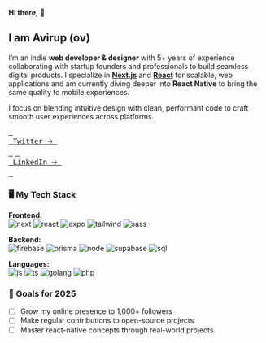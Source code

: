 **Hi there,** 👋

## I am Avirup (ov)

I’m an indie **web developer & designer** with 5+ years of experience collaborating with startup founders and professionals to build seamless digital products. I specialize in **[Next.js](https://nextjs.org)** and **[React](https://react.dev)** for scalable, web applications and am currently diving deeper into **React Native** to bring the same quality to mobile experiences.

I focus on blending intuitive design with clean, performant code to craft smooth user experiences across platforms.

[<kbd> <br> Twitter 🡢 <br> </kbd>](https://twitter.com/oviirup)
[<kbd> <br> LinkedIn 🡢 <br> </kbd>](https://linkedin.com/in/oviirup)

### 🖥️ My Tech Stack

**Frontend:**  
![next](https://img.shields.io/badge/-Next.js-222?labelColor=black&logo=next.js)
![react](https://img.shields.io/badge/-React-61DBFB?labelColor=black&logo=react)
![expo](https://img.shields.io/badge/-Expo-222?labelColor=black&logo=expo)
![tailwind](https://img.shields.io/badge/-Tailwind-06B6D4?labelColor=black&logo=tailwindcss)
![sass](https://img.shields.io/badge/-Sass-CC6699?labelColor=black&logo=sass)

**Backend:**  
![firebase](https://img.shields.io/badge/-Firebase-ffc400?labelColor=black&logo=firebase)
![prisma](https://img.shields.io/badge/-Prisma-2D3748?labelColor=black&logo=prisma)
![node](https://img.shields.io/badge/-Node.js-333333?labelColor=black&logo=node.js)
![supabase](https://img.shields.io/badge/-Supabase-1c1c1c?labelColor=black&logo=supabase)
![sql](https://img.shields.io/badge/-SQL-4479A1?labelColor=black&logo=sqlite&logoColor=4479A1)

**Languages:**  
![js](https://img.shields.io/badge/-JavaScript-F0DB4F?labelColor=black&logo=javascript)
![ts](https://img.shields.io/badge/-Typescript-007acc?labelColor=black&logo=typescript)
![golang](https://img.shields.io/badge/-Go-00ADD8?labelColor=black&logo=go)
![php](https://img.shields.io/badge/-PHP-6f67b6?labelColor=black&logo=php)

### 🎯 Goals for 2025

- [ ] Grow my online presence to 1,000+ followers
- [ ] Make regular contributions to open-source projects
- [ ] Master react-native concepts through real-world projects.
